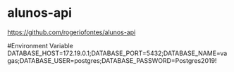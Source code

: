 # alunos-api
https://github.com/rogeriofontes/alunos-api

#Environment Variable
DATABASE_HOST=172.19.0.1;DATABASE_PORT=5432;DATABASE_NAME=vagas;DATABASE_USER=postgres;DATABASE_PASSWORD=Postgres2019!